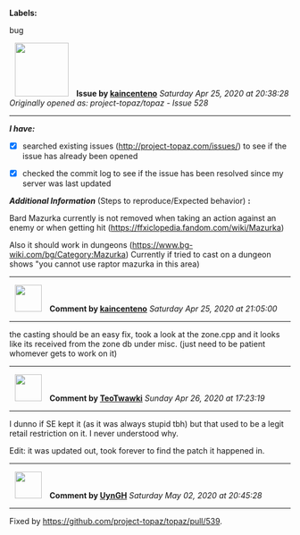 **Labels:**

bug



<a href="https://github.com/kaincenteno"><img src="https://avatars3.githubusercontent.com/u/26943220?v=4" width="96" height="96" hspace="10"></img></a> **Issue by [kaincenteno](https://github.com/kaincenteno)**
_Saturday Apr 25, 2020 at 20:38:28_
_Originally opened as: project-topaz/topaz - Issue 528_

----

<!-- place 'x' mark between square [] brackets to checkmark box -->
**_I have:_**

- [x] searched existing issues (http://project-topaz.com/issues/) to see if the issue has already been opened
- [x] checked the commit log to see if the issue has been resolved since my server was last updated

**_Additional Information_** (Steps to reproduce/Expected behavior) **:** 
Bard Mazurka currently is not removed when taking an action against an enemy or when getting hit (https://ffxiclopedia.fandom.com/wiki/Mazurka)

Also it should work in dungeons (https://www.bg-wiki.com/bg/Category:Mazurka) Currently if tried to cast on a dungeon shows "you cannot use raptor mazurka in this area)


----
<a href="https://github.com/kaincenteno"><img src="https://avatars3.githubusercontent.com/u/26943220?v=4" width="48" height="48" hspace="10"></img></a> **Comment by [kaincenteno](https://github.com/kaincenteno)**
_Saturday Apr 25, 2020 at 21:05:00_

----

the casting should be an easy fix, took a look at the zone.cpp and it looks like its received from the zone db under misc. (just need to be patient whomever gets to work on it)


----
<a href="https://github.com/TeoTwawki"><img src="https://avatars0.githubusercontent.com/u/6871475?v=4" width="48" height="48" hspace="10"></img></a> **Comment by [TeoTwawki](https://github.com/TeoTwawki)**
_Sunday Apr 26, 2020 at 17:23:19_

----

I dunno if SE kept it (as it was always stupid tbh) but that used to be a legit retail restriction on it. I never understood why.

Edit: it was updated out, took forever to find the patch it happened in.


----
<a href="https://github.com/UynGH"><img src="https://avatars2.githubusercontent.com/u/40763842?v=4" width="48" height="48" hspace="10"></img></a> **Comment by [UynGH](https://github.com/UynGH)**
_Saturday May 02, 2020 at 20:45:28_

----

Fixed by https://github.com/project-topaz/topaz/pull/539.
